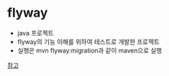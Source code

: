 # flyway

 - java 프로젝트
 - flyway의 기능 이해를 위하여 테스트로 개발한 프로젝트
 - 실행은 mvn flyway:migration과 같이 maven으로 실행


[참고 ](https://1drv.ms/p/s!Al1K9EPv1D9hmE3GSbyCt0VcQIrv)
